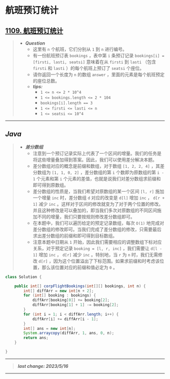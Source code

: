 # 航班预订统计

## [1109. 航班预订统计](https://leetcode.cn/problems/corporate-flight-bookings/)

> - ***Question***
>   - 这里有 `n` 个航班，它们分别从 `1` 到 `n` 进行编号。
>   - 有一份航班预订表 `bookings` ，表中第 `i` 条预订记录 `bookings[i] = [firsti, lasti, seatsi]` 意味着在从 `firsti` 到 `lasti` （包含 `firsti` 和 `lasti` ）的每个航班上预订了 `seatsi` 个座位。
>   - 请你返回一个长度为 `n` 的数组 `answer` ，里面的元素是每个航班预定的座位总数。
>   - ***tips:***
>     - `1 <= n <= 2 * 10^4`
>     - `1 <= bookings.length <= 2 * 104`
>     - `bookings[i].length == 3`
>     - `1 <= firsti <= lasti <= n`
>     - `1 <= seatsi <= 10^4`

---

## *Java*

> - ***差分数组***
>   - 注意到一个预订记录实际上代表了一个区间的增量。我们的任务是将这些增量叠加得到答案。因此，我们可以使用差分解决本题。
>   - 差分数组对应的概念是前缀和数组，对于数组 `[1, 2, 2, 4]` ，其差分数组为 `[1, 1, 0, 2]` ，差分数组的第 `i` 个数即为原数组的第 `i - 1` 个元素和第 `i` 个元素的差值，也就是说我们对差分数组求前缀和即可得到原数组。
>   - 差分数组的性质是，当我们希望对原数组的某一个区间 `[l, r]` 施加一个增量 `inc` 时，差分数组 `d` 对应的改变是 `d[l]` 增加 `inc` ， `d[r + 1]` 减少 `inc` 。这样对于区间的修改就变为了对于两个位置的修改。并且这种修改是可以叠加的，即当我们多次对原数组的不同区间施加不同的增量，我们只要按规则修改差分数组即可。
>   - 在本题中，我们可以遍历给定的预定记录数组，每次 `O(1)` 地完成对差分数组的修改即可。当我们完成了差分数组的修改，只需要最后求出差分数组的前缀和即可得到目标数组。
>   - 注意本题中日期从 `1` 开始，因此我们需要相应的调整数组下标对应关系，对于预定记录 `booking = [l, r, inc]` ，我们需要让 `d[l - 1]` 增加 `inc` ， `d[r]` 减少 `inc` 。特别地，当 `r` 为 `n` 时，我们无需修改 `d[r]` ，因为这个位置溢出了下标范围。如果求前缀和时考虑该位置，那么该位置对应的前缀和值必定为 `0` 。

```java
class Solution {

    public int[] corpFlightBookings(int[][] bookings, int n) {
        int[] diffArr = new int[n + 2];
        for (int[] booking : bookings) {
            diffArr[booking[0]] += booking[2];
            diffArr[booking[1] + 1] -= booking[2];
        }
        for (int i = 1; i < diffArr.length; i++) {
            diffArr[i] += diffArr[i - 1];
        }
        int[] ans = new int[n];
        System.arraycopy(diffArr, 1, ans, 0, n);
        return ans;
    }

}
```

---

> ***last change: 2023/5/16***

---
